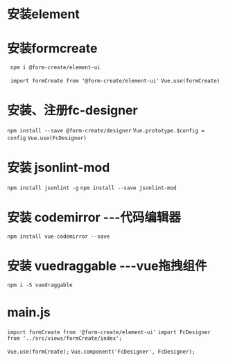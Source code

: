 <!--
 * @Description: 
 * @Autor: YDY
 * @Date: 2021-04-15 17:22:38
 * @LastEditors: YDY
 * @LastEditTime: 2021-04-16 09:11:13
-->


# 安装element


# 安装formcreate
` npm i @form-create/element-ui`

` import formCreate from '@form-create/element-ui'`
`Vue.use(formCreate)`

# 安装、注册fc-designer
`npm install --save @form-create/designer`
`Vue.prototype.$config = config`
`Vue.use(FcDesigner)`
 
# 安装 jsonlint-mod
`npm install jsonlint -g`
`npm install --save jsonlint-mod`


# 安装 codemirror ---代码编辑器
 `npm install vue-codemirror --save`

# 安装  vuedraggable ---vue拖拽组件
`npm i -S vuedraggable`


# main.js

`import formCreate from '@form-create/element-ui'`
`import FcDesigner from '../src/views/formCreate/index';`

`Vue.use(formCreate);`
`Vue.component('FcDesigner', FcDesigner);`